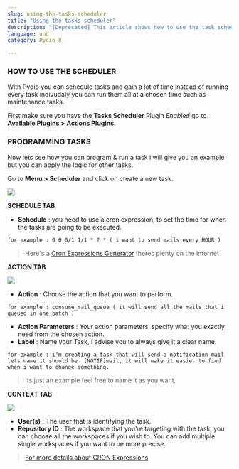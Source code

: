```yaml
---
slug: using-the-tasks-scheduler
title: "Using the tasks scheduler"
description: "[Deprecated] This article shows how to use the task scheduler plugin on Pydio."
language: und
category: Pydio 8

---
```


### HOW TO USE THE SCHEDULER
With Pydio you can schedule tasks and gain a lot of time instead of running every task indivudaly you can run them all at a chosen time such as maintenance tasks.

First make sure you have the **Tasks Scheduler** Plugin *Enabled* go to **Available Plugins > Actions Plugins**.

### PROGRAMMING TASKS
Now lets see how you can program & run a task i will give you an example but you can apply the logic for other tasks.

Go to **Menu > Scheduler** and click on create a new task.

![](../images//plugins/plugins_step1_task_SCHEDULER.png)

**SCHEDULE TAB**

+ **Schedule** : you need to use a cron expression, to set the time for when the tasks are going to be executed.
```
for example : 0 0 0/1 1/1 * ? * ( i want to send mails every HOUR )
```
>Here's a [Cron Expressions Generator](http://www.cronmaker.com) theres plenty on the internet


**ACTION TAB**

![](../images//plugins/plugins_step2_task_SCHEDULER.png)

+ **Action** : Choose the action that you want to perform.
```
for example : consume_mail_queue ( it will send all the mails that i queued in one batch )
```
+ **Action Parameters** : Your action parameters, specify what you exactly need from the chosen action.
+ **Label** : Name your Task, I advise you to always give it a clear name.
```
for example : i'm creating a task that will send a notification mail lets name it should be  [NOTIF]mail, it will make it easier to find when i want to change something.
```
>Its just an example feel free to name it as you want.

**CONTEXT TAB**

![](../images//plugins/plugins_step3_task_SCHEDULER.png)

+ **User(s)** : The user that is identifying the task.
+ **Repository ID** : The workspace that you're targeting with the task, you can choose all the workspaces if you wish to. You can add multiple single workspaces if you want to be more precise.


>[For more details about CRON Expressions](https://docs.oracle.com/cd/E12058_01/doc/doc.1014/e12030/cron_expressions.htm)